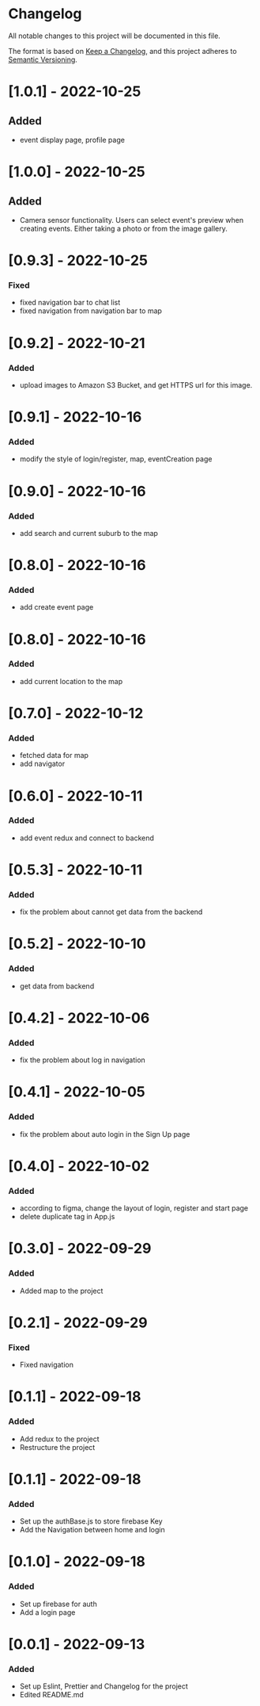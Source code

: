 # Changelog
All notable changes to this project will be documented in this file.

The format is based on [Keep a Changelog](https://keepachangelog.com/en/1.0.0/),
and this project adheres to [Semantic Versioning](https://semver.org/spec/v2.0.0.html).
# [1.0.1] - 2022-10-25
## Added
- event display page, profile page

# [1.0.0] - 2022-10-25
## Added
- Camera sensor functionality. Users can select event's preview when creating events. Either taking a photo or from the image gallery.


# [0.9.3] - 2022-10-25

### Fixed

- fixed navigation bar to chat list
- fixed navigation from navigation bar to map

# [0.9.2] - 2022-10-21

### Added

- upload images to Amazon S3 Bucket, and get HTTPS url for this image.

# [0.9.1] - 2022-10-16

### Added

- modify the style of login/register, map, eventCreation page

# [0.9.0] - 2022-10-16

### Added

- add search and current suburb to the map

# [0.8.0] - 2022-10-16

### Added

- add create event page


# [0.8.0] - 2022-10-16

### Added

- add current location to the map

# [0.7.0] - 2022-10-12

### Added

- fetched data for map
- add navigator 

# [0.6.0] - 2022-10-11

### Added

- add event redux and connect to backend 

# [0.5.3] - 2022-10-11

### Added

- fix the problem about cannot get data from the backend


# [0.5.2] - 2022-10-10

### Added

- get data from backend


# [0.4.2] - 2022-10-06

### Added

- fix the problem about log in navigation

# [0.4.1] - 2022-10-05

### Added

- fix the problem about auto login in the Sign Up page


# [0.4.0] - 2022-10-02

### Added

- according to figma, change the layout of login, register and start page
- delete duplicate tag in App.js

# [0.3.0] - 2022-09-29

### Added

- Added map to the project

# [0.2.1] - 2022-09-29

### Fixed

- Fixed navigation

# [0.1.1] - 2022-09-18

### Added

- Add redux to the project
- Restructure the project

# [0.1.1] - 2022-09-18

### Added

- Set up the authBase.js to store firebase Key
- Add the Navigation between home and login

# [0.1.0] - 2022-09-18

### Added

- Set up firebase for auth
- Add a login page

# [0.0.1] - 2022-09-13

### Added

- Set up Eslint, Prettier and Changelog for the project
- Edited README.md

